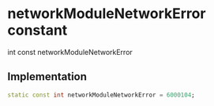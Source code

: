 


# networkModuleNetworkError constant







int const networkModuleNetworkError
  







## Implementation

```dart
static const int networkModuleNetworkError = 6000104;
```







